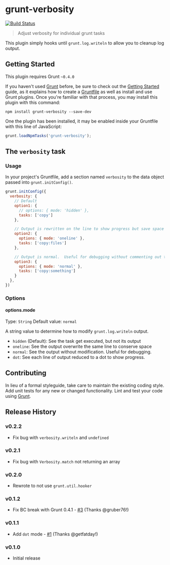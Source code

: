 # grunt-verbosity
[![Build Status](https://travis-ci.org/ericclemmons/grunt-verbosity.png?branch=master)](https://travis-ci.org/ericclemmons/grunt-verbosity)


> Adjust verbosity for individual grunt tasks

This plugin simply hooks until `grunt.log.writeln` to allow you to cleanup log output.


## Getting Started

This plugin requires Grunt `~0.4.0`

If you haven't used [Grunt](http://gruntjs.com/) before, be sure to check out the [Getting Started](http://gruntjs.com/getting-started) guide, as it explains how to create a [Gruntfile](http://gruntjs.com/sample-gruntfile) as well as install and use Grunt plugins. Once you're familiar with that process, you may install this plugin with this command:

```shell
npm install grunt-verbosity --save-dev
```

One the plugin has been installed, it may be enabled inside your Gruntfile with this line of JavaScript:

```js
grunt.loadNpmTasks('grunt-verbosity');
```


## The `verbosity` task

### Usage
In your project's Gruntfile, add a section named `verbosity` to the data object passed into `grunt.initConfig()`.

```js
grunt.initConfig({
  verbosity: {
    // Default
    option1: {
      // options: { mode: 'hidden' },
      tasks: ['copy']
    },

    // Output is rewritten on the line to show progress but save space
    option2: {
      options: { mode: 'oneline' },
      tasks: ['copy:files']
    },

    // Output is normal.  Useful for debugging without commenting out the whole block
    option3: {
      options: { mode: 'normal' },
      tasks: ['copy:something']
    }
  },
})
```


### Options

#### options.mode
Type: `String`
Default value: `normal`

A string value to determine how to modify `grunt.log.writeln` output.

- `hidden` (Default): See the task get executed, but not its output
- `oneline`: See the output overwrite the same line to conserve space
- `normal`: See the output without modification.  Useful for debugging.
- `dot`: See each line of output reduced to a dot to show progress.


## Contributing
In lieu of a formal styleguide, take care to maintain the existing coding style. Add unit tests for any new or changed functionality. Lint and test your code using [Grunt](http://gruntjs.com/).


## Release History

### v0.2.2

- Fix bug with `verbosity.writeln` and `undefined`

### v0.2.1

- Fix bug with `Verbosity.match` not returning an array

### v0.2.0

- Rewrote to not use `grunt.util.hooker`

### v0.1.2

- Fix BC break with Grunt 0.4.1 - [#3](https://github.com/ericclemmons/grunt-verbosity/pull/3) (Thanks @gruber76!)

### v0.1.1

- Add `dot` mode - [#1](https://github.com/ericclemmons/grunt-verbosity/pull/1) (Thanks @getfatday!)

### v0.1.0

- Initial release
